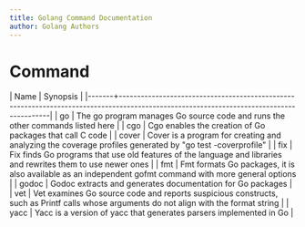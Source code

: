 ```yaml
---
title: Golang Command Documentation
author: Golang Authors
---
```


# Command

| Name  | Synopsis                                                                                                                                |
|-------+-----------------------------------------------------------------------------------------------------------------------------------------|
| go    | The go program manages Go source code and runs the other commands listed here                                                           |
| cgo   | Cgo enables the creation of Go packages that call C code                                                                                |
| cover | Cover is a program for creating and analyzing the coverage profiles generated by "go test -coverprofile"                                |
| fix   | Fix finds Go programs that use old features of the language and libraries and rewrites them to use newer ones                           |
| fmt   | Fmt formats Go packages, it is also available as an independent gofmt command with more general options                                 |
| godoc | Godoc extracts and generates documentation for Go packages                                                                              |
| vet   | Vet examines Go source code and reports suspicious constructs, such as Printf calls whose arguments do not align with the format string |
| yacc  | Yacc is a version of yacc that generates parsers implemented in Go                                                                      |
